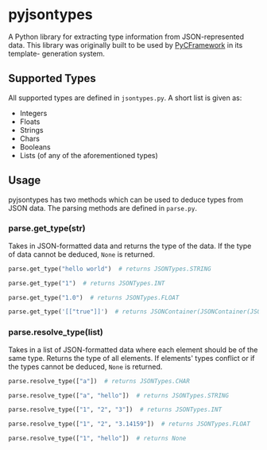 pyjsontypes
===========
A Python library for extracting type information from JSON-represented data.
This library was originally built to be used by
[PyCFramework](https://github.com/ucsd-wic-bpc/pycframework) in its template-
generation system.


Supported Types
---------------
All supported types are defined in `jsontypes.py`. A short list is given as:

  * Integers
  * Floats
  * Strings
  * Chars
  * Booleans
  * Lists (of any of the aforementioned types)


Usage
-----
pyjsontypes has two methods which can be used to deduce types from JSON data.
The parsing methods are defined in `parse.py`.

### parse.get_type(str) ###
Takes in JSON-formatted data and returns the type of the data. If the type of
data cannot be deduced, `None` is returned.

```py
parse.get_type("hello world")  # returns JSONTypes.STRING

parse.get_type("1")  # returns JSONTypes.INT

parse.get_type("1.0")  # returns JSONTypes.FLOAT

parse.get_type('[["true"]]')  # returns JSONContainer(JSONContainer(JSONTypes.BOOL))
```

### parse.resolve_type(list) ###
Takes in a list of JSON-formatted data where each element should be of the same
type. Returns the type of all elements. If elements' types conflict or if the
types cannot be deduced, `None` is returned.

```py
parse.resolve_type(["a"])  # returns JSONTypes.CHAR

parse.resolve_type(["a", "hello"])  # returns JSONTypes.STRING

parse.resolve_type(["1", "2", "3"])  # returns JSONTypes.INT

parse.resolve_type(["1", "2", "3.14159"])  # returns JSONTypes.FLOAT

parse.resolve_type(["1", "hello"])  # returns None
```
